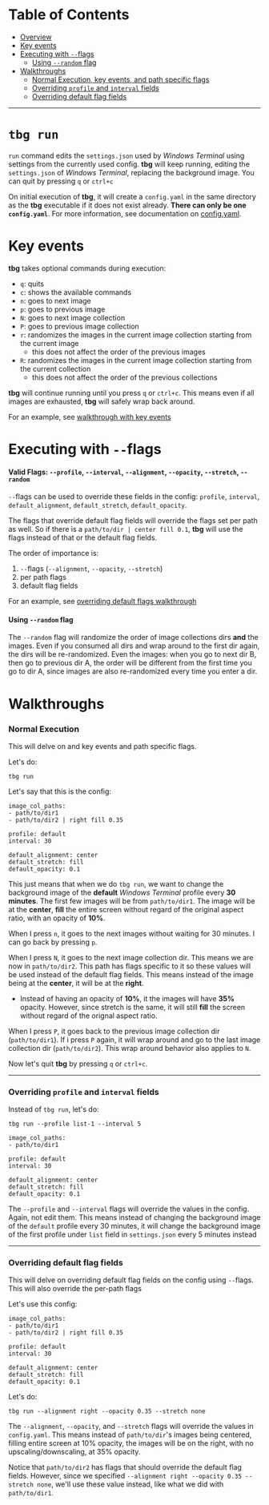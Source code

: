 # Table of Contents
- [Overview](#tbg-run)
- [Key events](#key-events)
- [Executing with `--`flags](#executing-with---flags)
    - [Using `--random` flag](#using---random-flag)
- [Walkthroughs](#walkthroughs)
    - [Normal Execution, key events, and path specific flags](#normal-execution)
    - [Overriding `profile` and `interval` fields](#overriding-profile-and-interval-fields)
    - [Overriding default flag fields](#overriding-default-flag-fields)
---

# `tbg run`

`run` command edits the `settings.json` used by *Windows Terminal* using settings from the currently used config. **tbg** will keep running, editing the `settings.json` of *Windows Terminal*, replacing the background image. You can quit by pressing `q` or `ctrl+c`

On initial execution of **tbg**, it will create a `config.yaml` in the same directory as the **tbg** executable if it does not exist already. **There can only be one `config.yaml`**. For more information, see documentation on [config.yaml](https://github.com/saltkid/tbg/blob/main/docs/config.yaml.md).

# Key events
**tbg** takes optional commands during execution:
- `q`: quits
- `c`: shows the available commands
- `n`: goes to next image
- `p`: goes to previous image
- `N`: goes to next image collection
- `P`: goes to previous image collection
- `r`: randomizes the images in the current image collection starting from the current image
    - this does not affect the order of the previous images
- `R`: randomizes the images in the current image collection starting from the current collection
    - this does not affect the order of the previous collections

**tbg** will continue running until you press `q` or `ctrl+c`. This means even if all images are exhausted, **tbg** will safely wrap back around.

For an example, see [walkthrough with key events](#normal-execution)

# Executing with `--`flags
#### Valid Flags: `--profile`, `--interval`, `--alignment`, `--opacity`, `--stretch`, `--random`

`--`flags can be used to override these fields in the config: `profile`, `interval`, `default_alignment`, `default_stretch`, `default_opacity`.

The flags that override default flag fields will override the flags set per path as well. So if there is a `path/to/dir | center fill 0.1`, **tbg** will use the flags instead of that or the default flag fields.

The order of importance is:
1. `--`flags (`--alignment`, `--opacity`, `--stretch`)
2. per path flags
3. default flag fields 

For an example, see [overriding default flags walkthrough](#overriding-default-flag-fields)

#### Using `--random` flag
The `--random` flag will randomize the order of image collections dirs **and** the images. Even if you consumed all dirs and wrap around to the first dir again, the dirs will be re-randomized. Even the images: when you go to next dir B, then go to previous dir A, the order will be different from the first time you go to dir A, since images are also re-randomized every time you enter a dir.

# Walkthroughs
### Normal Execution
This will delve on and key events and path specific flags.

Let's do:
```
tbg run
```
Let's say that this is the config:
```
image_col_paths:
- path/to/dir1
- path/to/dir2 | right fill 0.35

profile: default
interval: 30

default_alignment: center
default_stretch: fill
default_opacity: 0.1
```
This just means that when we do `tbg run`, we want to change the background image of the **default** *Windows Terminal* profile every **30 minutes**. The first few images will be from `path/to/dir1`. The image will be at the **center**, **fill** the entire screen without regard of the original aspect ratio, with an opacity of **10%**. 

When I press `n`, it goes to the next images without waiting for 30 minutes. I can go back by pressing `p`.

When I press `N`, it goes to the next image collection dir. This means we are now in `path/to/dir2`. This path has flags specific to it so these values will be used instead of the default flag fields. This means instead of the image being at the **center**, it will be at the **right**.
- Instead of having an opacity of **10%**, it the images will have **35%** opacity. However, since stretch is the same, it will still **fill** the screen without regard of the orignal aspect ratio.

When I press `P`, it goes back to the previous image collection dir (`path/to/dir1`). If i press `P` again, it will wrap around and go to the last image collection dir (`path/to/dir2`). This wrap around behavior also applies to `N`.

Now let's quit **tbg** by pressing `q` or `ctrl+c`.

---
### Overriding `profile` and `interval` fields

Instead of `tbg run`, let's do:
```
tbg run --profile list-1 --interval 5
```
```
image_col_paths:
- path/to/dir1

profile: default
interval: 30

default_alignment: center
default_stretch: fill
default_opacity: 0.1
```

The `--profile` and `--interval` flags will override the values in the config. Again, not edit them. This means instead of changing the background image of the `default` profile every 30 minutes, it will change the background image of the first profile under `list` field in `settings.json` every 5 minutes instead

---
### Overriding default flag fields
This will delve on overriding default flag fields on the config using `--`flags. This will also override the per-path flags

Let's use this config:
```
image_col_paths:
- path/to/dir1
- path/to/dir2 | right fill 0.35

profile: default
interval: 30

default_alignment: center
default_stretch: fill
default_opacity: 0.1
```
Let's do:
```
tbg run --alignment right --opacity 0.35 --stretch none
```

The `--alignment`, `--opacity`, and `--stretch` flags will override the values in `config.yaml`. This means instead of `path/to/dir`'s images being centered, filling entire screen at 10% opacity, the images will be on the right, with no upscaling/downscaling, at 35% opacity.

Notice that `path/to/dir2` has flags that should override the default flag fields. However, since we specified `--alignment right --opacity 0.35 --stretch none`, we'll use these value instead, like what we did with `path/to/dir1`.
